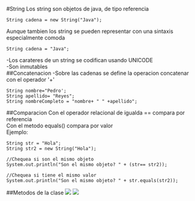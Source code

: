 #String
Los string son objetos de java, de tipo referencia
~~~
String cadena = new String("Java");
~~~
Aunque tambien los string se pueden representar con
una sintaxis especialmente comoda
~~~
String cadena = "Java";
~~~

-Los carateres de un string se codifican usando UNICODE  
-Son inmutables  
##Concatenacion
-Sobre las cadenas se define la operacion concatenar
con el operador '+'  

~~~
String nombre="Pedro';
String apellido= "Reyes";
String nombreCompleto = "nombre+ " " +apellido";

~~~

##Comparacion
Con el operador relacional de igualda == compara por referencia  
Con el metodo equals() compara por valor  
Ejemplo:  
~~~
String str = "Hola";
String str2 = new String("Hola");

//Chequea si son el mismo objeto
System.out.println("Son el mismo objeto? " + (str== str2));

//Chequea si tiene el mismo valor
System.out.println("Son el mismo objeto? " + str.equals(str2));

~~~

##Metodos de la clase
![](C:\Users\107114781\Documents\JAVA\NotasJava\Imagenes\metodosString.PNG)
![](C:\Users\107114781\Documents\JAVA\NotasJava\Imagenes\metodosString2.PNG)